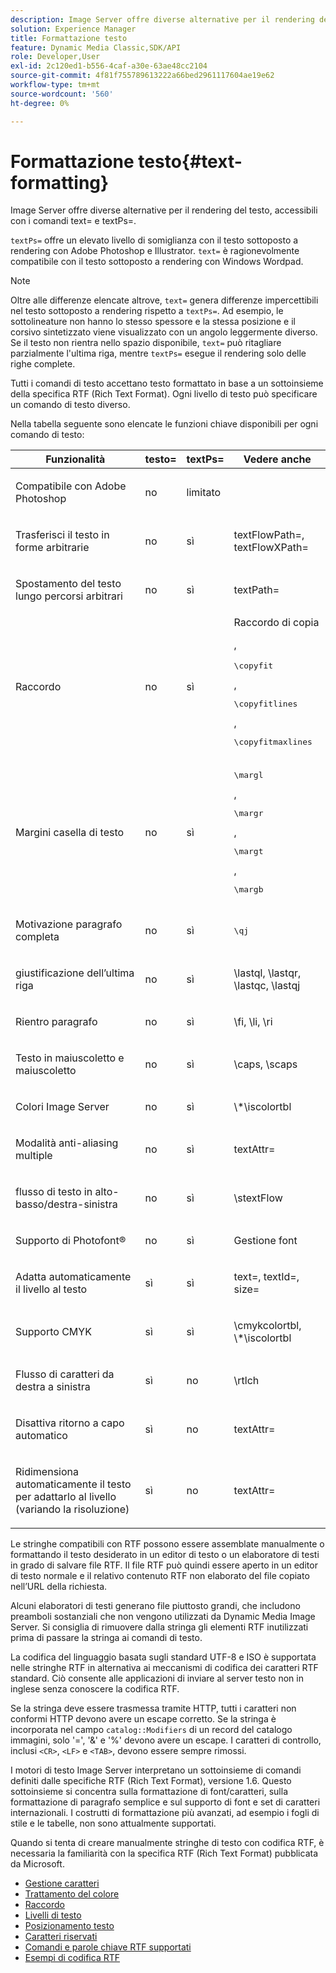 ```yaml
---
description: Image Server offre diverse alternative per il rendering del testo, accessibili con i comandi text= e textPs=.
solution: Experience Manager
title: Formattazione testo
feature: Dynamic Media Classic,SDK/API
role: Developer,User
exl-id: 2c120ed1-b556-4caf-a30e-63ae48cc2104
source-git-commit: 4f81f755789613222a66bed2961117604ae19e62
workflow-type: tm+mt
source-wordcount: '560'
ht-degree: 0%

---
```


# Formattazione testo{#text-formatting}

Image Server offre diverse alternative per il rendering del testo, accessibili con i comandi text= e textPs=.

`textPs=` offre un elevato livello di somiglianza con il testo sottoposto a rendering con Adobe Photoshop e Illustrator. `text=` è ragionevolmente compatibile con il testo sottoposto a rendering con Windows Wordpad.

>[!NOTE]
>
>Oltre alle differenze elencate altrove, `text=` genera differenze impercettibili nel testo sottoposto a rendering rispetto a `textPs=`. Ad esempio, le sottolineature non hanno lo stesso spessore e la stessa posizione e il corsivo sintetizzato viene visualizzato con un angolo leggermente diverso. Se il testo non rientra nello spazio disponibile, `text=` può ritagliare parzialmente l&#39;ultima riga, mentre `textPs=` esegue il rendering solo delle righe complete.

Tutti i comandi di testo accettano testo formattato in base a un sottoinsieme della specifica RTF (Rich Text Format). Ogni livello di testo può specificare un comando di testo diverso.

Nella tabella seguente sono elencate le funzioni chiave disponibili per ogni comando di testo:

<table id="table_9C41CBDA94C24805B538E5049B0137C6"> 
 <thead> 
  <tr> 
   <th class="entry"> Funzionalità <b></b> </th> 
   <th class="entry"> <b> testo=</b> </th> 
   <th class="entry"> <b> textPs=</b> </th> 
   <th class="entry"> <b> Vedere anche</b> </th> 
  </tr> 
 </thead>
 <tbody> 
  <tr> 
   <td> <p> Compatibile con Adobe Photoshop </p> </td> 
   <td> <p> no </p> </td> 
   <td> <p> limitato </p> </td> 
   <td> <p> </p> </td> 
  </tr> 
  <tr> 
   <td> <p>Trasferisci il testo in forme arbitrarie </p> </td> 
   <td> <p>no </p> </td> 
   <td> <p>sì </p> </td> 
   <td> <p>textFlowPath=, textFlowXPath= </p> </td> 
  </tr> 
  <tr> 
   <td> <p>Spostamento del testo lungo percorsi arbitrari </p> </td> 
   <td> <p>no </p> </td> 
   <td> <p>sì </p> </td> 
   <td> <p>textPath= </p> </td> 
  </tr> 
  <tr> 
   <td> <p>Raccordo </p> </td> 
   <td> <p>no </p> </td> 
   <td> <p>sì </p> </td> 
   <td> Raccordo di copia <p>, <pre>\copyfit</pre>, <pre>\copyfitlines</pre>, <pre>\copyfitmaxlines</pre> </p> </td> 
  </tr> 
  <tr> 
   <td> <p>Margini casella di testo </p> </td> 
   <td> <p>no </p> </td> 
   <td> <p>sì </p> </td> 
   <td> <p><pre>\margl</pre>, <pre>\margr</pre>, <pre>\margt</pre>, <pre>\margb</pre> </p> </td> 
  </tr> 
  <tr> 
   <td> <p>Motivazione paragrafo completa </p> </td> 
   <td> <p>no </p> </td> 
   <td> <p>sì </p> </td> 
   <td> <p><pre>\qj</pre> </p> </td> 
  </tr> 
  <tr> 
   <td> <p>giustificazione dell’ultima riga </p> </td> 
   <td> <p>no </p> </td> 
   <td> <p>sì </p> </td> 
   <td> <p>\lastql, \lastqr, \lastqc, \lastqj </p> </td> 
  </tr> 
  <tr> 
   <td> <p>Rientro paragrafo </p> </td> 
   <td> <p>no </p> </td> 
   <td> <p>sì </p> </td> 
   <td> <p>\fi, \li, \ri </p> </td> 
  </tr> 
  <tr> 
   <td> <p>Testo in maiuscoletto e maiuscoletto </p> </td> 
   <td> <p>no </p> </td> 
   <td> <p>sì </p> </td> 
   <td> <p>\caps, \scaps </p> </td> 
  </tr> 
  <tr> 
   <td> <p>Colori Image Server </p> </td> 
   <td> <p>no </p> </td> 
   <td> <p>sì </p> </td> 
   <td> <p>\*\iscolortbl </p> </td> 
  </tr> 
  <tr> 
   <td> <p>Modalità anti-aliasing multiple </p> </td> 
   <td> <p>no </p> </td> 
   <td> <p>sì </p> </td> 
   <td> <p>textAttr= </p> </td> 
  </tr> 
  <tr> 
   <td> <p>flusso di testo in alto-basso/destra-sinistra </p> </td> 
   <td> <p>no </p> </td> 
   <td> <p>sì </p> </td> 
   <td> <p>\stextFlow </p> </td> 
  </tr> 
  <tr> 
   <td> <p>Supporto di Photofont® </p> </td> 
   <td> <p>no </p> </td> 
   <td> <p>sì </p> </td> 
   <td> Gestione font </td> 
  </tr> 
  <tr> 
   <td> <p>Adatta automaticamente il livello al testo </p> </td> 
   <td> <p>sì </p> </td> 
   <td> <p>sì </p> </td> 
   <td> <p>text=, textId=, size= </p> </td> 
  </tr> 
  <tr> 
   <td> <p>Supporto CMYK </p> </td> 
   <td> <p>sì </p> </td> 
   <td> <p>sì </p> </td> 
   <td> <p>\cmykcolortbl, \*\iscolortbl </p> </td> 
  </tr> 
  <tr> 
   <td> <p>Flusso di caratteri da destra a sinistra </p> </td> 
   <td> <p>sì </p> </td> 
   <td> <p>no </p> </td> 
   <td> <p>\rtlch </p> </td> 
  </tr> 
  <tr> 
   <td> <p>Disattiva ritorno a capo automatico </p> </td> 
   <td> <p>sì </p> </td> 
   <td> <p>no </p> </td> 
   <td> <p>textAttr= </p> </td> 
  </tr> 
  <tr> 
   <td> <p>Ridimensiona automaticamente il testo per adattarlo al livello (variando la risoluzione) </p> </td> 
   <td> <p>sì </p> </td> 
   <td> <p>no </p> </td> 
   <td> <p>textAttr= </p> </td> 
  </tr> 
 </tbody> 
</table>

Le stringhe compatibili con RTF possono essere assemblate manualmente o formattando il testo desiderato in un editor di testo o un elaboratore di testi in grado di salvare file RTF. Il file RTF può quindi essere aperto in un editor di testo normale e il relativo contenuto RTF non elaborato del file copiato nell’URL della richiesta.

Alcuni elaboratori di testi generano file piuttosto grandi, che includono preamboli sostanziali che non vengono utilizzati da Dynamic Media Image Server. Si consiglia di rimuovere dalla stringa gli elementi RTF inutilizzati prima di passare la stringa ai comandi di testo.

La codifica del linguaggio basata sugli standard UTF-8 e ISO è supportata nelle stringhe RTF in alternativa ai meccanismi di codifica dei caratteri RTF standard. Ciò consente alle applicazioni di inviare al server testo non in inglese senza conoscere la codifica RTF.

Se la stringa deve essere trasmessa tramite HTTP, tutti i caratteri non conformi HTTP devono avere un escape corretto. Se la stringa è incorporata nel campo `catalog::Modifiers` di un record del catalogo immagini, solo &#39;=&#39;, &#39;&amp;&#39; e &#39;%&#39; devono avere un escape. I caratteri di controllo, inclusi `<CR>`, `<LF>` e `<TAB>`, devono essere sempre rimossi.

I motori di testo Image Server interpretano un sottoinsieme di comandi definiti dalle specifiche RTF (Rich Text Format), versione 1.6. Questo sottoinsieme si concentra sulla formattazione di font/caratteri, sulla formattazione di paragrafo semplice e sul supporto di font e set di caratteri internazionali. I costrutti di formattazione più avanzati, ad esempio i fogli di stile e le tabelle, non sono attualmente supportati.

Quando si tenta di creare manualmente stringhe di testo con codifica RTF, è necessaria la familiarità con la specifica RTF (Rich Text Format) pubblicata da Microsoft.

* [Gestione caratteri](r-font-handling.md)
* [Trattamento del colore](r-color-handling.md)
* [Raccordo](r-copy-fitting.md)
* [Livelli di testo](r-text-layers.md)
* [Posizionamento testo](r-text-positioning.md)
* [Caratteri riservati](r-reserved-characters.md)
* [Comandi e parole chiave RTF supportati](c-supported-rtf-commands-and-keywords/c-supported-rtf-commands-and-keywords.md)
* [Esempi di codifica RTF](r-rtf-encoding-examples.md)
